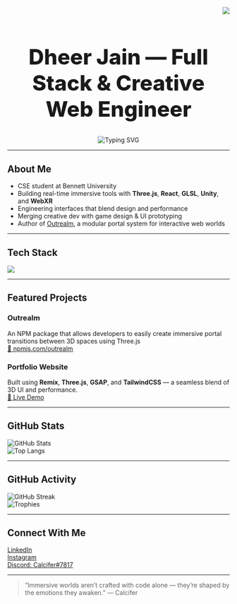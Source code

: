 <!-- Dheer Jain's Modern GitHub Profile README -->

<!-- Dark Mode Toggle -->
<p align="right">
  <img src="https://img.shields.io/badge/Theme-Dark--Mode-111827?style=flat&logo=github&logoColor=white">
</p>

<!-- Title -->
<h1 align="center" style="font-size: 3rem; font-weight: 800;">
  Dheer Jain — Full Stack & Creative Web Engineer
</h1>

<!-- Typing animation -->
<p align="center">
  <img src="https://readme-typing-svg.herokuapp.com?font=Fira+Code&size=20&pause=1000&width=500&lines=Creative+Developer+%7C+Three.js+%2F+React;Immersive+Web+Experiences;Game+Mechanics+%2B+Realtime+3D;Building+stunning+Visuals+%26+tools" alt="Typing SVG" />
</p>


---

## About Me

- CSE student at Bennett University  
- Building real-time immersive tools with **Three.js**, **React**, **GLSL**, **Unity**, and **WebXR**  
- Engineering interfaces that blend design and performance  
- Merging creative dev with game design & UI prototyping  
- Author of [Outrealm](https://www.npmjs.com/package/outrealm), a modular portal system for interactive web worlds  

---

## Tech Stack

<img src="https://skillicons.dev/icons?i=js,ts,react,nextjs,tailwind,nodejs,express,threejs,unity,figma,ps,github,git,vercel,prisma,postgresql" />

---

## Featured Projects

### Outrealm  
An NPM package that allows developers to easily create immersive portal transitions between 3D spaces using Three.js  
[🔗 npmjs.com/outrealm](https://www.npmjs.com/package/outrealm)

### Portfolio Website  
Built using **Remix**, **Three.js**, **GSAP**, and **TailwindCSS** — a seamless blend of 3D UI and performance.  
[🔗 Live Demo](https://www.neural-workspace.com/)

---

## GitHub Stats

![GitHub Stats](https://github-readme-stats.vercel.app/api?username=calcifer-3118&show_icons=true&theme=tokyonight&hide_border=true&border_radius=12&include_all_commits=true)  
![Top Langs](https://github-readme-stats.vercel.app/api/top-langs/?username=calcifer-3118&layout=compact&theme=tokyonight&hide_border=true)

---

## GitHub Activity

![GitHub Streak](https://github-readme-streak-stats.herokuapp.com?user=calcifer-3118&theme=tokyonight&hide_border=true)  
![Trophies](https://github-profile-trophy.vercel.app/?username=calcifer-3118&theme=onedark&margin-w=10&no-frame=true)

---

## Connect With Me

[LinkedIn](https://linkedin.com/in/dheer-jain)  
[Instagram](https://instagram.com/dheer_3119)  
[Discord: Calcifer#7817](https://discord.com/users/Calcifer#7817)

---


> “Immersive worlds aren’t crafted with code alone — they’re shaped by the emotions they awaken.” — Calcifer


